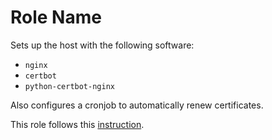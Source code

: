 Role Name
=========

Sets up the host with the following software:
- `nginx`
- `certbot`
- `python-certbot-nginx`

Also configures a cronjob to automatically renew certificates.

This role follows this [instruction](https://www.nginx.com/blog/using-free-ssltls-certificates-from-lets-encrypt-with-nginx/#:~:text=certbot%20can%20automatically%20configure%20NGINX%20for%20SSL%2FTLS.%20It,for.%20In%20our%20example%2C%20the%20domain%20is%20www.example.com.).